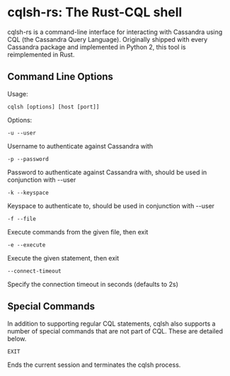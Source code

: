 # cqlsh-rs: The Rust-CQL shell

cqlsh-rs is a command-line interface for interacting with Cassandra using CQL (the Cassandra Query Language). Originally shipped with every Cassandra package and implemented in Python 2, this tool is reimplemented in Rust.

## Command Line Options

Usage:

`cqlsh [options] [host [port]]`

Options:

`-u --user`

Username to authenticate against Cassandra with

`-p --password`

Password to authenticate against Cassandra with, should be used in conjunction with --user

`-k --keyspace`

Keyspace to authenticate to, should be used in conjunction with --user

`-f --file`

Execute commands from the given file, then exit

`-e --execute`

Execute the given statement, then exit

`--connect-timeout`

Specify the connection timeout in seconds (defaults to 2s)

## Special Commands
In addition to supporting regular CQL statements, cqlsh also supports a number of special commands that are not part of CQL. These are detailed below.

`EXIT`

Ends the current session and terminates the cqlsh process.
